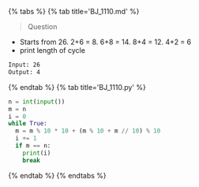 {% tabs %}
{% tab title='BJ_1110.md' %}

> Question

* Starts from 26. 2+6 = 8. 6+8 = 14. 8+4 = 12. 4+2 = 6
* print length of cycle

```txt
Input: 26
Output: 4
```

{% endtab %}
{% tab title='BJ_1110.py' %}

```py
n = int(input())
m = n
i = 0
while True:
  m = m % 10 * 10 + (m % 10 + m // 10) % 10
  i += 1
  if m == n:
    print(i)
    break
```

{% endtab %}
{% endtabs %}
